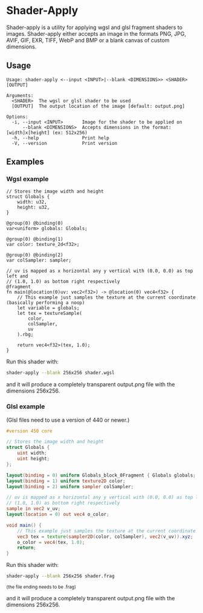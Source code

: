 # Shader-Apply
Shader-apply is a utility for applying wgsl and glsl fragment shaders to images. Shader-apply either accepts an image in the formats PNG, JPG, AVIF, GIF, EXR, TIFF, WebP and BMP or a blank canvas of custom dimensions.

## Usage
```
Usage: shader-apply <--input <INPUT>|--blank <DIMENSIONS>> <SHADER> [OUTPUT]

Arguments:
  <SHADER>  The wgsl or glsl shader to be used
  [OUTPUT]  The output location of the image [default: output.png]

Options:
  -i, --input <INPUT>       Image for the shader to be applied on
      --blank <DIMENSIONS>  Accepts dimensions in the format: [width]x[height] (ex: 512x256)
  -h, --help                Print help
  -V, --version             Print version
```

## Examples

### Wgsl example

```wgsl
// Stores the image width and height
struct Globals {
	width: u32,
	height: u32,
}

@group(0) @binding(0)
var<uniform> globals: Globals;

@group(0) @binding(1)
var color: texture_2d<f32>;

@group(0) @binding(2)
var colSampler: sampler;

// uv is mapped as x horizontal any y vertical with (0.0, 0.0) as top left and
// (1.0, 1.0) as bottom right respectively
@fragment
fn main(@location(0)uv: vec2<f32>) -> @location(0) vec4<f32> {
	// This example just samples the texture at the current coordinate (basically performing a noop)
	let variable = globals;
	let tex = textureSample(
		color,
		colSampler,
		uv
	).rbg;

	return vec4<f32>(tex, 1.0);
}
```

Run this shader with:
```sh
shader-apply --blank 256x256 shader.wgsl
```

and it will produce a completely transparent output.png file with the dimensions 256x256.


### Glsl example
(Glsl files need to use a version of 440 or newer.)
```glsl
#version 450 core

// Stores the image width and height
struct Globals {
    uint width;
    uint height;
};

layout(binding = 0) uniform Globals_block_0Fragment { Globals globals; };
layout(binding = 1) uniform texture2D color;
layout(binding = 2) uniform sampler colSampler;

// uv is mapped as x horizontal any y vertical with (0.0, 0.0) as top left and
// (1.0, 1.0) as bottom right respectively
sample in vec2 v_uv;
layout(location = 0) out vec4 o_color;

void main() {
	// This example just samples the texture at the current coordinate (basically performing a noop)
    vec3 tex = texture(sampler2D(color, colSampler), vec2(v_uv)).xyz;
    o_color = vec4(tex, 1.0);
    return;
}
```

Run this shader with:
```sh
shader-apply --blank 256x256 shader.frag
```
<sub>(the file ending needs to be .frag)<sub>

and it will produce a completely transparent output.png file with the dimensions 256x256.
